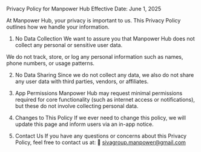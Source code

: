 Privacy Policy for Manpower Hub
Effective Date: June 1, 2025

At Manpower Hub, your privacy is important to us. This Privacy Policy outlines how we handle your information.

1. No Data Collection
We want to assure you that Manpower Hub does not collect any personal or sensitive user data.

We do not track, store, or log any personal information such as names, phone numbers, or usage patterns.

2. No Data Sharing
Since we do not collect any data, we also do not share any user data with third parties, vendors, or affiliates.

3. App Permissions
Manpower Hub may request minimal permissions required for core functionality (such as internet access or notifications), but these do not involve collecting personal data.

4. Changes to This Policy
If we ever need to change this policy, we will update this page and inform users via an in-app notice.

5. Contact Us
If you have any questions or concerns about this Privacy Policy, feel free to contact us at:
📧 sivagroup.manpower@gmail.com

